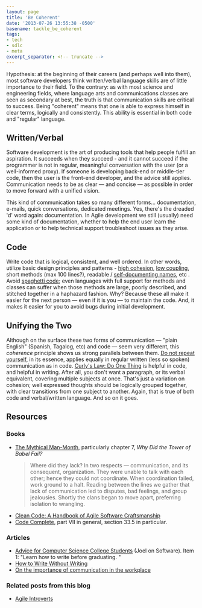 ```yaml
---
layout: page
title: 'Be Coherent'
date: '2013-07-26 13:55:38 -0500'
basename: tackle_be_coherent
tags:
- tech
- sdlc
- meta
excerpt_separator: <!-- truncate -->
---
```


Hypothesis: at the beginning of their careers (and perhaps well into them), most
software developers think written/verbal language skills are of little
importance to their field. To the contrary: as with most science and engineering
fields, where language arts and communications classes are seen as secondary at
best, the truth is that communication skills are critical to success. Being
"coherent" means that one is able to express himself in clear terms, logically
and consistently. This ability is essential in both code and "regular" language.

<!-- truncate -->

## Written/Verbal

Software development is the art of producing tools that help people fulfill an
aspiration. It succeeds when they succeed - and it cannot succeed if the
programmer is not in regular, meaningful conversation with the user (or a
well-informed proxy). If someone is developing back-end or middle-tier code,
then the user is the front-end developer, and the advice still applies.
Communication needs to be as clear &mdash; and concise &mdash; as possible in
order to move forward with a unified vision.

This kind of communication takes so many different forms... documentation,
e-mails, quick conversations, dedicated meetings. Yes, there's the dreaded 'd'
word again: documentation. In Agile development we still (usually) need some
kind of documentation, whether to help the end user learn the application or to
help technical support troubleshoot issues as they arise.

## Code

Write code that is logical, consistent, and well ordered. In other words,
utilize basic design principles and patterns - [high
cohesion](https://en.wikipedia.org/wiki/Cohesion_%28computer_science%29), [low
coupling](https://en.wikipedia.org/wiki/Coupling_%28computer_science%29), short methods (max 100 lines?), readable / [self-documenting
names](https://stackoverflow.com/questions/209015/what-is-self-documenting-code-and-can-it-replace-well-documented-code), etc . Avoid [spaghetti code](https://en.wikipedia.org/wiki/Spaghetti_code); even
languages with full support for methods and classes can suffer when those
methods are large, poorly described, and stitched together in a haphazard
fashion. Why? Because these all make it easier for the next person &mdash; even
if it is you &mdash; to maintain the code. And, it makes it easier for you to
avoid bugs during initial development.

## Unifying the Two

Although on the surface these two forms of communication &mdash; "plain English"
(Spanish, Tagalog, etc) and code &mdash; seem very different, this _coherence_
principle shows us strong parallels between them. [Do not repeat yourself](http://wiki.c2.com/?DontRepeatYourself), in
its essence, applies equally in regular written (less so spoken) communication
as in code. [Curly's
Law: Do One Thing](https://blog.codinghorror.com/curlys-law-do-one-thing/) is helpful in code, and helpful in writing. After all, you
don't want a paragraph, or its verbal equivalent, covering multiple subjects at
once. That's just a variation on cohesion; well expressed thoughts should be
logically grouped together, with clear transitions from one subject to another.
Again, that is true of both code and verbal/written language. And so on it goes.

## Resources

### Books

* [The Mythical Man-Month](https://en.wikipedia.org/wiki/The_Mythical_Man-Month), particularly chapter 7, _Why Did the Tower of Babel Fail?_ <blockquote> Where did they lack? In two respects &mdash; communication, and its consequent, organization. They were unable to talk with each other; hence they could not coordinate. When coordination failed, work ground to a halt. Reading between the lines we gather that lack of communication led to disputes, bad feelings, and group jealousies. Shortly the clans began to move apart, preferring isolation to wrangling. </blockquote>
* [Clean Code: A Handbook of Agile Software Craftsmanship](https://books.google.com/books/about/Clean_Code.html?id=_i6bDeoCQzsC)
* [Code Complete](https://books.google.com/books?id=3JfE7TGUwvgC&dq=Code+Complete), part VII in general, section 33.5 in particular.
### Articles
* [Advice for Computer Science College Students](https://www.joelonsoftware.com/articles/CollegeAdvice.html) (Joel on Software). Item 1: "Learn how to write before graduating. "
* [How to Write Without Writing](https://blog.codinghorror.com/how-to-write-without-writing/)
* [On the importance of communication in the workplace](https://www.javacodegeeks.com/2011/10/on-importance-of-communication-in.html)

### Related posts from this blog

* [Agile Introverts](/archive/2013/05/20/agile_introverts/)
